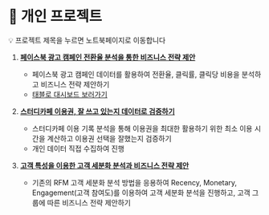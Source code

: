 # 📌 개인 프로젝트
💡 프로젝트 제목을 누르면 노트북페이지로 이동합니다

1. [**페이스북 광고 캠페인 전환율 분석을 통한 비즈니스 전략 제안**](https://github.com/Seong-jieun/Personal_Project/blob/main/Facebook_Ad_Campaign_data_analysis.ipynb)
   - 페이스북 광고 캠페인 데이터를 활용하여 전환율, 클릭률, 클릭당 비용을 분석하고 비즈니스 전략 제안하기
   - [태블로 대시보드 보러가기](https://public.tableau.com/app/profile/.58926695/viz/FacebookAdCampaignDashboard_17377005502620/sheet7)
     
2. [**스터디카페 이용권, 잘 쓰고 있는지 데이터로 검증하기**](https://github.com/Seong-jieun/Personal_Project/blob/main/A_Data_Driven_StudyCafe_Experience.ipynb)
   - 스터디카페 이용 기록 분석을 통해 이용권을 최대한 활용하기 위한 최소 이용 시간을 계산하고 이용권 선택을 잘했는지 검증하기
   - 개인 데이터 직접 수집하여 진행

3. [**고객 특성을 이용한 고객 세분화 분석과 비즈니스 전략 제안**](https://github.com/Seong-jieun/Personal_Project/blob/main/Customer_Personality_Segment_analysis.ipynb)
   - 기존의 RFM 고객 세분화 분석 방법을 응용하여 Recency, Monetary, Engagement(고객 참여도)를 이용하여 고객 세분화 분석을 진행하고, 고객 그룹에 따른 비즈니스 전략 제안하기
